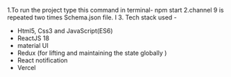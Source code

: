 1.To run the project type this command in terminal- npm start
2.channel 9 is repeated two times Schema.json file.  I
3. Tech stack used -
- Html5, Css3 and JavaScript(ES6)
- ReactJS 18
- material UI
- Redux (for lifting and maintaining  the state globally )
- React notification  
- Vercel
    
